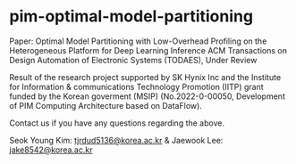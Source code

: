# pim-optimal-model-partitioning
Paper: Optimal Model Partitioning with Low-Overhead Profiling on the Heterogeneous Platform for Deep Learning Inference
ACM Transactions on Design Automation of Electronic Systems (TODAES), Under Review

Result of the research project supported by SK Hynix Inc and the Institute for Information & communications Technology Promotion (IITP) grant funded by the Korean goverment (MSIP) (No.2022-0-00050, Development of PIM Computing Architecture based on DataFlow).

Contact us if you have any questions regarding the above.

Seok Young Kim: tjrdud5136@korea.ac.kr & Jaewook Lee: jake8542@korea.ac.kr



